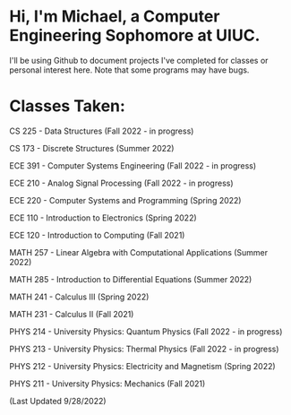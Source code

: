 # Hi, I'm Michael, a Computer Engineering Sophomore at UIUC. 
 
 I'll be using Github to document projects I've completed for classes or personal interest here. Note that some programs may have bugs.

# Classes Taken:

CS 225 - Data Structures (Fall 2022 - in progress)

CS 173 - Discrete Structures (Summer 2022)

ECE 391 - Computer Systems Engineering (Fall 2022 - in progress)

ECE 210 - Analog Signal Processing (Fall 2022 - in progress)

ECE 220 - Computer Systems and Programming (Spring 2022)

ECE 110 - Introduction to Electronics (Spring 2022)

ECE 120 - Introduction to Computing (Fall 2021)

MATH 257 - Linear Algebra with Computational Applications (Summer 2022)

MATH 285 - Introduction to Differential Equations (Summer 2022)

MATH 241 - Calculus III (Spring 2022)

MATH 231 - Calculus II (Fall 2021)

PHYS 214 - University Physics: Quantum Physics (Fall 2022 - in progress)

PHYS 213 - University Physics: Thermal Physics (Fall 2022 - in progress)

PHYS 212 - University Physics: Electricity and Magnetism (Spring 2022)

PHYS 211 - University Physics: Mechanics (Fall 2021)

(Last Updated 9/28/2022)
